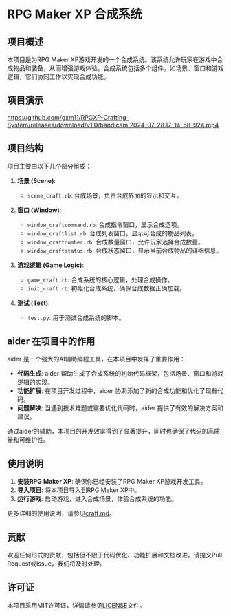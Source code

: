 # RPG Maker XP 合成系统

## 项目概述

本项目是为RPG Maker XP游戏开发的一个合成系统。该系统允许玩家在游戏中合成物品和装备，从而增强游戏体验。合成系统包括多个组件，如场景、窗口和游戏逻辑，它们协同工作以实现合成功能。

## 项目演示

https://github.com/gxm11/RPGXP-Crafting-System/releases/download/v1.0/bandicam.2024-07-28.17-14-58-924.mp4

## 项目结构

项目主要由以下几个部分组成：

1. **场景 (Scene)**:
   - `scene_craft.rb`: 合成场景，负责合成界面的显示和交互。

2. **窗口 (Window)**:
   - `window_craftcommand.rb`: 合成指令窗口，显示合成选项。
   - `window_craftlist.rb`: 合成列表窗口，显示可合成的物品列表。
   - `window_craftnumber.rb`: 合成数量窗口，允许玩家选择合成数量。
   - `window_craftstatus.rb`: 合成状态窗口，显示当前合成物品的详细信息。

3. **游戏逻辑 (Game Logic)**:
   - `game_craft.rb`: 合成系统的核心逻辑，处理合成操作。
   - `init_craft.rb`: 初始化合成系统，确保合成数据正确加载。

4. **测试 (Test)**:
   - `test.py`: 用于测试合成系统的脚本。

## aider 在项目中的作用

aider 是一个强大的AI辅助编程工具，在本项目中发挥了重要作用：

- **代码生成**: aider 帮助生成了合成系统的初始代码框架，包括场景、窗口和游戏逻辑的实现。
- **功能扩展**: 在项目开发过程中，aider 协助添加了新的合成功能和优化了现有代码。
- **问题解决**: 当遇到技术难题或需要优化代码时，aider 提供了有效的解决方案和建议。

通过aider的辅助，本项目的开发效率得到了显著提升，同时也确保了代码的高质量和可维护性。

## 使用说明

1. **安装RPG Maker XP**: 确保你已经安装了RPG Maker XP游戏开发工具。
2. **导入项目**: 将本项目导入到RPG Maker XP中。
3. **运行游戏**: 启动游戏，进入合成场景，体验合成系统的功能。

更多详细的使用说明，请参见[craft.md](craft.md)。

## 贡献

欢迎任何形式的贡献，包括但不限于代码优化、功能扩展和文档改进。请提交Pull Request或Issue，我们将及时处理。

## 许可证

本项目采用MIT许可证，详情请参见[LICENSE](LICENSE)文件。
